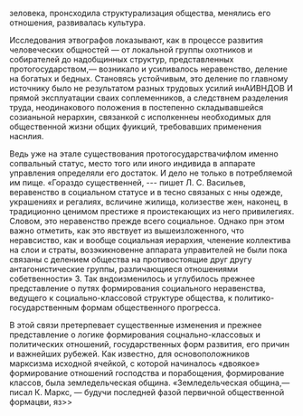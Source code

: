 зеловека, пронсходила структурализация общества, менялись его отношения, развивалась культура.

Исследования этвографов локазывают, как в процессе развития человеческих общностей — от локальной группы охотников и собирателей до надобщинных структур, представленных протогосударством,— возникало и усиливалось неравенство, деление на богатых и бедных. Становясь устойчивым, это деление по главному источнику было не результатом разных трудовых усилий инАИВНДОВ И прямой эксплуатации сваих соплеменников, а следствнем разделения труда, неодинакового положения в постепенно складывавшейся созианьной нерархин, связанкой с исполкеннеы необходимых для общественной жизни общих фуикций, требовавших применения наснлия.

Ведь уже на этале существования протогосударствачифлом именно сопвальный статус, место того или иного индивида в аппарате управления определяли его достаток. И дело не только в потребляемой им пище. «Гораздо существенней, --- пишет Л. С. Васильев, веравенство в социальном статусе и в тесно связаных с нны одежде, украшениях и регалиях, всличине жилища, колизестве жен, наконец, в традиционно ценимом престиже я проистекающих из него привилегиях. Словом, это неравенство прежде всего социальное. Однако прн этом важно отметить, как это явствует из вышеизложенного, что неравсиство, как и вообще социальная иерархия, членение коллектива на слои и страты, возэкикновенне аппарата управителей не были пока связаны с делением общества на противостоящие друг другу антагонистические группы, различающиеся отношениями собетвенности» 3. Так вндоизменилось и углубилось прежнее представление о путях формирования социального неравенства, ведущего к социально-классовой структуре общества, к политико-государственным формам общественного прогресса.

В этой связи претерпевает существенные изменения и прежнее представление о логике формирования соцнально-классовых и политических отношений, государственных форм развития, его причин и важнейших рубежей. Как известно, для основоположников марксизма исходной ячейкой, с которой начиналось «двоякое» формирование отношений господства и порабощения, формирование классов, была земледельческая община. «Земледельческая община,— писал К. Маркс, — будучи последней фазой первичной общественной формацви, яз>>
